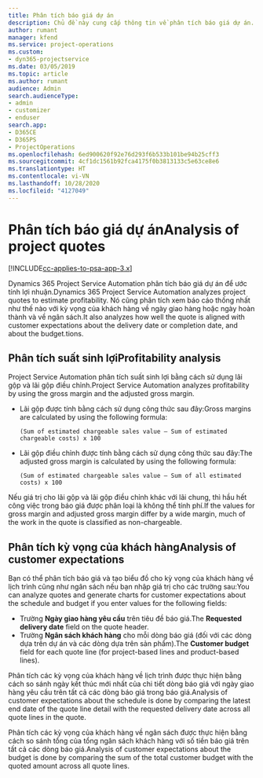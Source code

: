 ```yaml
---
title: Phân tích báo giá dự án
description: Chủ đề này cung cấp thông tin về phân tích báo giá dự án.
author: rumant
manager: kfend
ms.service: project-operations
ms.custom:
- dyn365-projectservice
ms.date: 03/05/2019
ms.topic: article
ms.author: rumant
audience: Admin
search.audienceType:
- admin
- customizer
- enduser
search.app:
- D365CE
- D365PS
- ProjectOperations
ms.openlocfilehash: 6ed900620f92e76d293f6b533b101be94b25cff3
ms.sourcegitcommit: 4cf1dc1561b92fca4175f0b3813133c5e63ce8e6
ms.translationtype: HT
ms.contentlocale: vi-VN
ms.lasthandoff: 10/28/2020
ms.locfileid: "4127049"
---
```

# <a name="analysis-of-project-quotes"></a><span data-ttu-id="df161-103">Phân tích báo giá dự án</span><span class="sxs-lookup"><span data-stu-id="df161-103">Analysis of project quotes</span></span>

[!INCLUDE[cc-applies-to-psa-app-3.x](../includes/cc-applies-to-psa-app-3x.md)]

<span data-ttu-id="df161-104">Dynamics 365 Project Service Automation phân tích báo giá dự án để ước tính lợi nhuận.</span><span class="sxs-lookup"><span data-stu-id="df161-104">Dynamics 365 Project Service Automation analyzes project quotes to estimate profitability.</span></span> <span data-ttu-id="df161-105">Nó cũng phân tích xem báo cáo thống nhất như thế nào với kỳ vọng của khách hàng về ngày giao hàng hoặc ngày hoàn thành và về ngân sách.</span><span class="sxs-lookup"><span data-stu-id="df161-105">It also analyzes how well the quote is aligned with customer expectations about the delivery date or completion date, and about the budget.tions.</span></span>

## <a name="profitability-analysis"></a><span data-ttu-id="df161-106">Phân tích suất sinh lợi</span><span class="sxs-lookup"><span data-stu-id="df161-106">Profitability analysis</span></span>

<span data-ttu-id="df161-107">Project Service Automation phân tích suất sinh lợi bằng cách sử dụng lãi gộp và lãi gộp điều chỉnh.</span><span class="sxs-lookup"><span data-stu-id="df161-107">Project Service Automation analyzes profitability by using the gross margin and the adjusted gross margin.</span></span>

- <span data-ttu-id="df161-108">Lãi gộp được tính bằng cách sử dụng công thức sau đây:</span><span class="sxs-lookup"><span data-stu-id="df161-108">Gross margins are calculated by using the following formula:</span></span>

  `
    (Sum of estimated chargeable sales value – Sum of estimated chargeable costs) x 100
  `
- <span data-ttu-id="df161-109">Lãi gộp điều chỉnh được tính bằng cách sử dụng công thức sau đây:</span><span class="sxs-lookup"><span data-stu-id="df161-109">The adjusted gross margin is calculated by using the following formula:</span></span>

  `
    (Sum of estimated chargeable sales value – Sum of all estimated costs) x 100
  `

<span data-ttu-id="df161-110">Nếu giá trị cho lãi gộp và lãi gộp điều chỉnh khác với lãi chung, thì hầu hết công việc trong báo giá được phân loại là không thể tính phí.</span><span class="sxs-lookup"><span data-stu-id="df161-110">If the values for gross margin and adjusted gross margin differ by a wide margin, much of the work in the quote is classified as non-chargeable.</span></span>

## <a name="analysis-of-customer-expectations"></a><span data-ttu-id="df161-111">Phân tích kỳ vọng của khách hàng</span><span class="sxs-lookup"><span data-stu-id="df161-111">Analysis of customer expectations</span></span>

<span data-ttu-id="df161-112">Bạn có thể phân tích báo giá và tạo biểu đồ cho kỳ vọng của khách hàng về lịch trình cũng như ngân sách nếu bạn nhập giá trị cho các trường sau:</span><span class="sxs-lookup"><span data-stu-id="df161-112">You can analyze quotes and generate charts for customer expectations about the schedule and budget if you enter values for the following fields:</span></span>

- <span data-ttu-id="df161-113">Trường **Ngày giao hàng yêu cầu** trên tiêu đề báo giá.</span><span class="sxs-lookup"><span data-stu-id="df161-113">The **Requested delivery date** field on the quote header.</span></span>
- <span data-ttu-id="df161-114">Trường **Ngân sách khách hàng** cho mỗi dòng báo giá (đối với các dòng dựa trên dự án và các dòng dựa trên sản phẩm).</span><span class="sxs-lookup"><span data-stu-id="df161-114">The **Customer budget** field for each quote line (for project-based lines and product-based lines).</span></span>

<span data-ttu-id="df161-115">Phân tích các kỳ vọng của khách hàng về lịch trình được thực hiện bằng cách so sánh ngày kết thúc mới nhất của chi tiết dòng báo giá với ngày giao hàng yêu cầu trên tất cả các dòng báo giá trong báo giá.</span><span class="sxs-lookup"><span data-stu-id="df161-115">Analysis of customer expectations about the schedule is done by comparing the latest end date of the quote line detail with the requested delivery date across all quote lines in the quote.</span></span>

<span data-ttu-id="df161-116">Phân tích các kỳ vọng của khách hàng về ngân sách được thực hiện bằng cách so sánh tổng của tổng ngân sách khách hàng với số tiền báo giá trên tất cả các dòng báo giá.</span><span class="sxs-lookup"><span data-stu-id="df161-116">Analysis of customer expectations about the budget is done by comparing the sum of the total customer budget with the quoted amount across all quote lines.</span></span>
